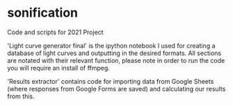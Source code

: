 # sonification
Code and scripts for 2021 Project

'Light curve generator final' is the ipython notebook I used for creating a database of light curves and outputting in the desired formats. 
All sections are notated with their relevant function, please note in order to run the code you will require an install of ffmpeg.

'Results extractor' contains code for importing data from Google Sheets (where responses from Google Forms are saved) and calculating our results from this. 
